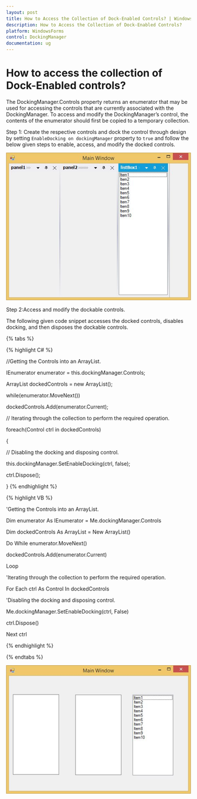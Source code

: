 ```yaml
---
layout: post
title: How to Access the Collection of Dock-Enabled Controls? | WindowsForms | Syncfusion
description: How to Access the Collection of Dock-Enabled Controls?
platform: WindowsForms
control: DockingManager
documentation: ug
---
```



# How to access the collection of Dock-Enabled controls?

The DockingManager.Controls property returns an enumerator that may be used for accessing the controls that are currently associated with the DockingManager. To access and modify the DockingManager’s control, the contents of the enumerator should first be copied to a temporary collection.

Step 1: Create the respective controls and dock the control through design by setting `EnableDocking on dockingManager` property to `true` and follow the below given steps to enable, access, and modify the docked controls.

 ![](Docked-Group_images/Docked-Group_img4.jpeg)


Step 2:Access and modify the dockable controls.

The following given code snippet accesses the docked controls, disables docking, and then disposes the dockable controls.

{% tabs %}

{% highlight C# %}


//Getting the Controls into an ArrayList.

IEnumerator enumerator = this.dockingManager.Controls; 

ArrayList dockedControls = new ArrayList(); 

while(enumerator.MoveNext()) 

dockedControls.Add(enumerator.Current); 

// Iterating through the collection to perform the required operation.

foreach(Control ctrl in dockedControls) 

{                         

// Disabling the docking and disposing control.

this.dockingManager.SetEnableDocking(ctrl, false); 

ctrl.Dispose(); 

}
{% endhighlight %}

{% highlight VB %}


'Getting the Controls into an ArrayList.

Dim enumerator As IEnumerator = Me.dockingManager.Controls

Dim dockedControls As ArrayList = New ArrayList()

Do While enumerator.MoveNext()

   dockedControls.Add(enumerator.Current)

Loop

'Iterating through the collection to perform the required operation.

For Each ctrl As Control In dockedControls

'Disabling the docking and disposing control.

Me.dockingManager.SetEnableDocking(ctrl, False)

ctrl.Dispose()

Next ctrl

{% endhighlight %}

{% endtabs %}

 ![](Docked-Group_images/Docked-Group_img5.jpeg) 






